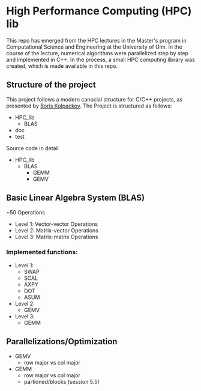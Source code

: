 # High Performance Computing (HPC) lib

This repo has emerged from the HPC lectures in the Master's program in Computational Science and Engineering at the University of Ulm. In the course of the lecture, numerical algorithms were parallelized step by step and implemented in C++. In the process, a small HPC computing library was created, which is made available in this repo.

## Structure of the project

This project follows a modern canocial structure for C/C++ projects, as presented by [Boris Kolpackov](http://www.open-std.org/jtc1/sc22/wg21/docs/papers/2018/p1204r0.html). The Project is structured as follows:

- HPC_lib 
  - BLAS
- doc 
- test

Source code in detail

- HPC_lib 
  - BLAS
    - GEMM
    - GEMV


## Basic Linear Algebra System (BLAS)
~50 Operations 

- Level 1: Vector-vector Operations
- Level 2: Matrix-vector Operations
- Level 3: Matrix-matrix Operations


### Implemented functions:

- Level 1:
  - SWAP
  - SCAL
  - AXPY
  - DOT
  - ASUM
- Level 2:
  - GEMV
- Level 3:
  - GEMM

## Parallelizations/Optimization
- GEMV
  - row major vs col major
- GEMM
  - row major vs col major
  - partioned/blocks (session 5.5)